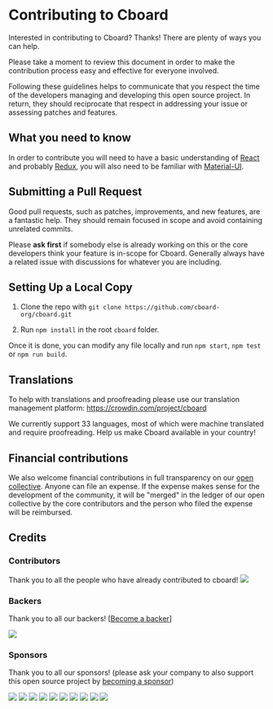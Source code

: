# Contributing to Cboard

Interested in contributing to Cboard? Thanks! There are plenty of ways you can help.

Please take a moment to review this document in order to make the contribution process easy and effective for everyone involved.

Following these guidelines helps to communicate that you respect the time of the developers managing and developing this open source project. In return, they should reciprocate that respect in addressing your issue or assessing patches and features.

## What you need to know

In order to contribute you will need to have a basic understanding of [React](https://facebook.github.io/react/docs/hello-world.html) and probably [Redux](https://egghead.io/courses/getting-started-with-redux), you will also need to be familiar with [Material-UI](https://material-ui-1dab0.firebaseapp.com/).

## Submitting a Pull Request

Good pull requests, such as patches, improvements, and new features, are a fantastic help. They should remain focused in scope and avoid containing unrelated commits.

Please **ask first** if somebody else is already working on this or the core developers think your feature is in-scope for Cboard. Generally always have a related issue with discussions for whatever you are including.

## Setting Up a Local Copy

1. Clone the repo with `git clone https://github.com/cboard-org/cboard.git`

2. Run `npm install` in the root `cboard` folder.

Once it is done, you can modify any file locally and run `npm start`, `npm test` or `npm run build`.

## Translations

To help with translations and proofreading please use our translation management platform: https://crowdin.com/project/cboard

We currently support 33 languages, most of which were machine translated and require proofreading.
Help us make Cboard available in your country!


## Financial contributions

We also welcome financial contributions in full transparency on our [open collective](https://opencollective.com/cboard).
Anyone can file an expense. If the expense makes sense for the development of the community, it will be "merged" in the ledger of our open collective by the core contributors and the person who filed the expense will be reimbursed.


## Credits


### Contributors

Thank you to all the people who have already contributed to cboard!
<a href="graphs/contributors"><img src="https://opencollective.com/cboard/contributors.svg?width=890" /></a>


### Backers

Thank you to all our backers! [[Become a backer](https://opencollective.com/cboard#backer)]

<a href="https://opencollective.com/cboard#backers" target="_blank"><img src="https://opencollective.com/cboard/backers.svg?width=890"></a>


### Sponsors

Thank you to all our sponsors! (please ask your company to also support this open source project by [becoming a sponsor](https://opencollective.com/cboard#sponsor))

<a href="https://opencollective.com/cboard/sponsor/0/website" target="_blank"><img src="https://opencollective.com/cboard/sponsor/0/avatar.svg"></a>
<a href="https://opencollective.com/cboard/sponsor/1/website" target="_blank"><img src="https://opencollective.com/cboard/sponsor/1/avatar.svg"></a>
<a href="https://opencollective.com/cboard/sponsor/2/website" target="_blank"><img src="https://opencollective.com/cboard/sponsor/2/avatar.svg"></a>
<a href="https://opencollective.com/cboard/sponsor/3/website" target="_blank"><img src="https://opencollective.com/cboard/sponsor/3/avatar.svg"></a>
<a href="https://opencollective.com/cboard/sponsor/4/website" target="_blank"><img src="https://opencollective.com/cboard/sponsor/4/avatar.svg"></a>
<a href="https://opencollective.com/cboard/sponsor/5/website" target="_blank"><img src="https://opencollective.com/cboard/sponsor/5/avatar.svg"></a>
<a href="https://opencollective.com/cboard/sponsor/6/website" target="_blank"><img src="https://opencollective.com/cboard/sponsor/6/avatar.svg"></a>
<a href="https://opencollective.com/cboard/sponsor/7/website" target="_blank"><img src="https://opencollective.com/cboard/sponsor/7/avatar.svg"></a>
<a href="https://opencollective.com/cboard/sponsor/8/website" target="_blank"><img src="https://opencollective.com/cboard/sponsor/8/avatar.svg"></a>
<a href="https://opencollective.com/cboard/sponsor/9/website" target="_blank"><img src="https://opencollective.com/cboard/sponsor/9/avatar.svg"></a>